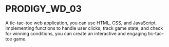 # PRODIGY_WD_03
A tic-tac-toe web application, you can use HTML, CSS, and JavaScript.
Implementing functions to handle user clicks, track game state, and check for winning conditions, you can create an interactive and engaging tic-tac-toe game.
